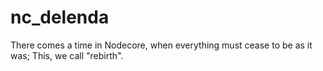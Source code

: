 # nc_delenda
 There comes a time in Nodecore, when everything must cease to be as it was; This, we call "rebirth".

